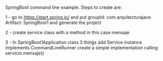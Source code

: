 SpringBoot command line example.
Steps to create are:

1 - go to https://start.spring.io/ and put 
groupId: com.arquitecturajava
Artifact: SpringBoot1
and generate the project

2 - create service class with a method in this case mensaje

3 - In SpringBoot1Application class 3 things
    add Service instance
    implements CommandLineRunner
    create a simple implementation calling servicio.mensaje()
    